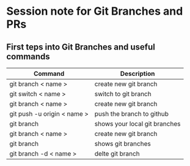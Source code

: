 # Session note for Git Branches and PRs

## First teps into Git Branches and useful commands

| Command                     | Description                   |
| --------------------------- | ----------------------------- |
| git branch < name >         | create new git branch         |
| git switch < name >         | switch to git branch          |
| git branch < name >         | create new git branch         |
| git push -u origin < name > | push the branch to github     |
| git branch                  | shows your local git branches |
| git branch < name >         | create new git branch         |
| git branch                  | shows git branches            |
| git branch -d < name >      | delte git branch              |
